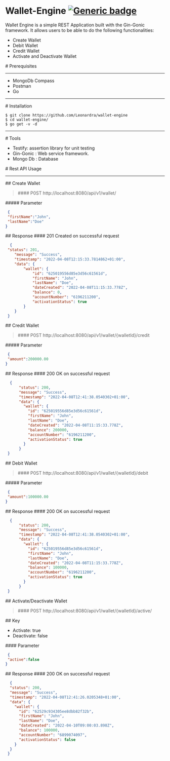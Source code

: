 ﻿# Wallet-Engine [![Generic badge](https://img.shields.io/badge/Language-Golang-<COLOR>.svg)](https://shields.io/)
Wallet Engine is a simple REST Application built with the Gin-Gonic framework. It allows users to be able to do the following functionalities:

* Create Wallet
* Debit Wallet
* Credit Wallet
* Activate and Deactivate Wallet

﻿# Prerequisites
***
* MongoDb Compass
* Postman
* Go
***
﻿# Installation
```shell
$ git clone https://github.com/Leonardra/wallet-engine
$ cd wallet-engine/
$ go get -v -d
```

***


﻿# Tools
* Testify: assertion library for unit testing
* Gin-Gonic : Web service framework.
* Mongo Db : Database

﻿# Rest API Usage
***

﻿## Create Wallet
> ﻿#### P0ST http://localhost:8080/api/v1/wallet/

﻿##### Parameter
 ```json
  {
  "firstName":"John",
  "lastName":"Doe"
 }
```

﻿## Response
﻿#### 201 Created on successful request

```json
  {
 "status": 201,
    "message": "Success",
    "timestamp": "2022-04-08T12:15:33.7814862+01:00",
    "data": {
        "wallet": {
            "id": "625019556d85e3d56c61561d",
            "firstName": "John",
            "lastName": "Doe",
            "dateCreated": "2022-04-08T11:15:33.778Z",
            "balance": 0,
            "accountNumber": "6196211200",
            "activationStatus": true
        }
    }
 }

```

﻿## Credit Wallet
> ﻿#### P0ST http://localhost:8080/api/v1/wallet/{walletId}/credit

﻿##### Parameter
 ```json
  {
  "amount":200000.00
 }
```

﻿## Response
﻿#### 200 OK on successful request

```json
  {
      "status": 200,
      "message": "Success",
      "timestamp": "2022-04-08T12:41:38.0540302+01:00",
      "data": {
        "wallet": {
          "id": "625019556d85e3d56c61561d",
          "firstName": "John",
          "lastName": "Doe",
          "dateCreated": "2022-04-08T11:15:33.778Z",
          "balance": 200000,
          "accountNumber": "6196211200",
          "activationStatus": true
        }
      }
 }
```

﻿## Debit Wallet
> ﻿#### P0ST http://localhost:8080/api/v1/wallet/{walletId}/debit

﻿##### Parameter
 ```json
  {
  "amount":100000.00
 }
```

﻿## Response
﻿#### 200 OK on successful request

```json
  {
      "status": 200,
      "message": "Success",
      "timestamp": "2022-04-08T12:41:38.0540302+01:00",
      "data": {
        "wallet": {
          "id": "625019556d85e3d56c61561d",
          "firstName": "John",
          "lastName": "Doe",
          "dateCreated": "2022-04-08T11:15:33.778Z",
          "balance": 100000,
          "accountNumber": "6196211200",
          "activationStatus": true
        }
      }
 }
```

﻿## Activate/Deactivate Wallet
> ﻿#### P0ST http://localhost:8080/api/v1/wallet/{walletId}/active/


﻿## Key
* Activate: true
* Deactivate: false

﻿#### Parameter
 ```json
  {
  "active":false
 }
```

﻿## Response
﻿#### 200 OK on successful request

```json
  {
  "status": 200,
  "message": "Success",
  "timestamp": "2022-04-08T12:41:26.0205348+01:00",
  "data": {
    "wallet": {
      "id": "62529c934305ee8dbb82f32b",
      "firstName": "John",
      "lastName": "Doe",
      "dateCreated": "2022-04-10T09:00:03.898Z",
      "balance": 100000,
      "accountNumber": "6899074097",
      "activationStatus": false
    }
  }
 }
```

